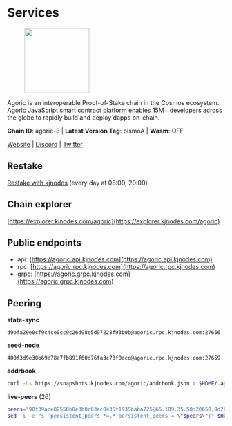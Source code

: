 # Services

<figure><img src="https://raw.githubusercontent.com/kj89/testnet_manuals/main/pingpub/logos/agoric.png" width="150" alt=""><figcaption></figcaption></figure>

Agoric is an interoperable Proof-of-Stake chain in the Cosmos ecosystem.  Agoric JavaScript smart contract platform enables 15M+ developers across the  globe to rapidly build and deploy dapps on-chain.

**Chain ID**: agoric-3 | **Latest Version Tag**: pismoA | **Wasm**: OFF

[Website](https://agoric.com) | [Discord](https://discord.com/invite/qDW8DRes4s) | [Twitter](https://twitter.com/agoric)

## Restake

[Restake with kjnodes](https://restake.app/agoric/agoricvaloper1ku5sm2twlsywdrp4wz3kfwgyrtqtp0lpr3nvk8) (every day at 08:00, 20:00)
## Chain explorer
[https://explorer.kjnodes.com/agoric](https://explorer.kjnodes.com/agoric)

## Public endpoints

* api: [https://agoric.api.kjnodes.com](https://agoric.api.kjnodes.com)
* rpc: [https://agoric.rpc.kjnodes.com](https://agoric.rpc.kjnodes.com)
* grpc: [https://agoric.grpc.kjnodes.com](https://agoric.grpc.kjnodes.com)

## Peering

**state-sync**

```text
d9bfa29e0cf9c4ce0cc9c26d98e5d97228f93b0b@agoric.rpc.kjnodes.com:27656
```

**seed-node**

```text
400f3d9e30b69e78a7fb891f60d76fa3c73f0ecc@agoric.rpc.kjnodes.com:27659
```

**addrbook**
```bash
curl -Ls https://snapshots.kjnodes.com/agoric/addrbook.json > $HOME/.agoric/config/addrbook.json
```

**live-peers** (26)
```bash
peers="90f39ace82550b0e3b0c63ac0435f1935baba725@65.109.35.50:20658,9d2bf3feb8a0a95ccce16a94f926d1c5ddad5190@65.108.121.110:12656,711f6f36a6ec3924b6d721de6adce604092e59f2@116.202.226.169:26656,d9bfa29e0cf9c4ce0cc9c26d98e5d97228f93b0b@65.109.88.38:27656,63bd6649f80362ce513027d99ef32c826fdbd259@45.9.62.136:26656,0f642db2770d4dd3e0d030b2f14f1365e40f3b38@185.146.148.101:26657,0837c0dac0bb15e79e64207bb0fa5a9a6fa42ad4@178.62.116.62:26656,a38a30c1dd31f63be2befd40b82964b215c3c288@165.22.251.28:26656,4eea1e0a22d8d2ade108fc5f8e07d6d6e711e909@65.108.10.138:26656,0464c8dded70d01f5ab50a8d6047a6b27ddf2ccd@84.244.95.232:26656,1d4d7b77e79c2dad9e8586df4f30c7b550f5d49b@13.40.153.111:26656,5e0acd690771af91625095185f6081dd1bccdb8f@78.47.21.189:26656,f095bb53006ebddcbbf29c8df70dddcba6419e36@142.93.145.13:26656,aede0d57cd77051cf1270675fa770c22e8074501@64.32.40.117:26656,059f6ccc82a5bdd61e9089914368d0aade14fac0@159.89.101.239:26060,fb3c53630803da3947a54ac76bae6bd6e989a058@34.72.229.79:26656,ca4c3b9d0cf78d934a3b972c328db2e4a9a66c42@64.32.40.134:26656,2f524fbc73a8b0daa29f2ba0b7642aae62bea86f@65.108.144.8:26656,44476201c6e8610b194e75e4c7993ad6d54a1db8@51.91.70.90:29656,05f967bf55fee6647e69bdfca69f064d7e4876c5@128.199.128.15:26060,e780b9c3b6f761efb7ba3bca74d3011f9bdf4bfd@139.59.8.48:26060,e70955351f601ea5be9a9bf41032949a777f31b3@207.244.255.229:10003,e759de7a872eff293ab1316a0745eb5fdd5614f3@88.217.142.187:26656,0861af66b3f637db967120d690758ee08222794c@75.119.148.118:36656,1ed533e5a4bd9749dc11f0cc22a6e3d92bdea4b4@34.171.201.87:26656,ade4d8bc8cbe014af6ebdf3cb7b1e9ad36f412c0@135.181.5.219:14456"
sed -i -e "s|^persistent_peers *=.*|persistent_peers = \"$peers\"|" $HOME/.agoric/config/config.toml
```
